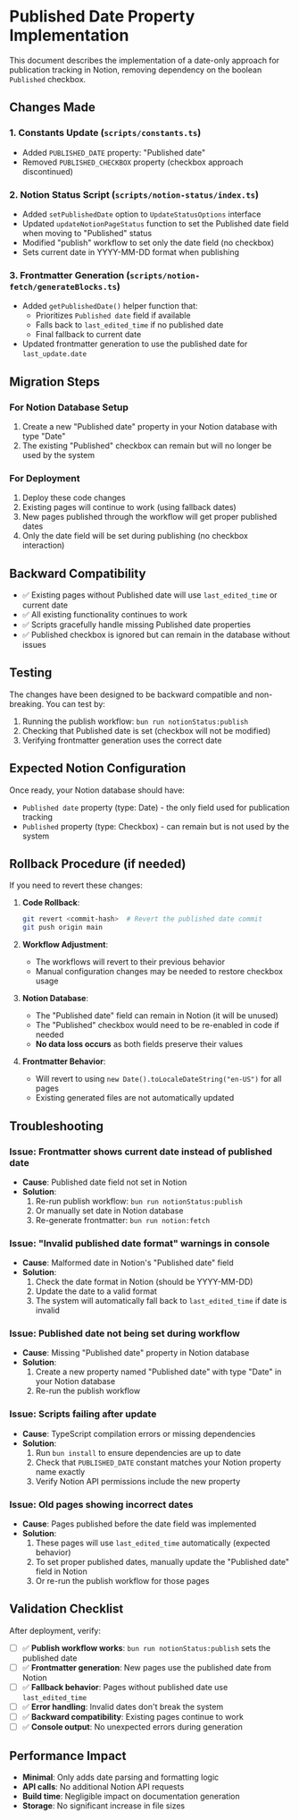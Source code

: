 # Published Date Property Implementation

This document describes the implementation of a date-only approach for publication tracking in Notion, removing dependency on the boolean `Published` checkbox.

## Changes Made

### 1. Constants Update (`scripts/constants.ts`)

- Added `PUBLISHED_DATE` property: "Published date"
- Removed `PUBLISHED_CHECKBOX` property (checkbox approach discontinued)

### 2. Notion Status Script (`scripts/notion-status/index.ts`)

- Added `setPublishedDate` option to `UpdateStatusOptions` interface
- Updated `updateNotionPageStatus` function to set the Published date field when moving to "Published" status
- Modified "publish" workflow to set only the date field (no checkbox)
- Sets current date in YYYY-MM-DD format when publishing

### 3. Frontmatter Generation (`scripts/notion-fetch/generateBlocks.ts`)

- Added `getPublishedDate()` helper function that:
  - Prioritizes `Published date` field if available
  - Falls back to `last_edited_time` if no published date
  - Final fallback to current date
- Updated frontmatter generation to use the published date for `last_update.date`

## Migration Steps

### For Notion Database Setup

1. Create a new "Published date" property in your Notion database with type "Date"
2. The existing "Published" checkbox can remain but will no longer be used by the system

### For Deployment

1. Deploy these code changes
2. Existing pages will continue to work (using fallback dates)
3. New pages published through the workflow will get proper published dates
4. Only the date field will be set during publishing (no checkbox interaction)

## Backward Compatibility

- ✅ Existing pages without Published date will use `last_edited_time` or current date
- ✅ All existing functionality continues to work
- ✅ Scripts gracefully handle missing Published date properties
- ✅ Published checkbox is ignored but can remain in the database without issues

## Testing

The changes have been designed to be backward compatible and non-breaking. You can test by:

1. Running the publish workflow: `bun run notionStatus:publish`
2. Checking that Published date is set (checkbox will not be modified)
3. Verifying frontmatter generation uses the correct date

## Expected Notion Configuration

Once ready, your Notion database should have:

- `Published date` property (type: Date) - the only field used for publication tracking
- `Published` property (type: Checkbox) - can remain but is not used by the system

## Rollback Procedure (if needed)

If you need to revert these changes:

1. **Code Rollback**:

   ```bash
   git revert <commit-hash>  # Revert the published date commit
   git push origin main
   ```

2. **Workflow Adjustment**:
   - The workflows will revert to their previous behavior
   - Manual configuration changes may be needed to restore checkbox usage

3. **Notion Database**:
   - The "Published date" field can remain in Notion (it will be unused)
   - The "Published" checkbox would need to be re-enabled in code if needed
   - **No data loss occurs** as both fields preserve their values

4. **Frontmatter Behavior**:
   - Will revert to using `new Date().toLocaleDateString("en-US")` for all pages
   - Existing generated files are not automatically updated

## Troubleshooting

### Issue: Frontmatter shows current date instead of published date

- **Cause**: Published date field not set in Notion
- **Solution**:
  1. Re-run publish workflow: `bun run notionStatus:publish`
  2. Or manually set date in Notion database
  3. Re-generate frontmatter: `bun run notion:fetch`

### Issue: "Invalid published date format" warnings in console

- **Cause**: Malformed date in Notion's "Published date" field
- **Solution**:
  1. Check the date format in Notion (should be YYYY-MM-DD)
  2. Update the date to a valid format
  3. The system will automatically fall back to `last_edited_time` if date is invalid

### Issue: Published date not being set during workflow

- **Cause**: Missing "Published date" property in Notion database
- **Solution**:
  1. Create a new property named "Published date" with type "Date" in your Notion database
  2. Re-run the publish workflow

### Issue: Scripts failing after update

- **Cause**: TypeScript compilation errors or missing dependencies
- **Solution**:
  1. Run `bun install` to ensure dependencies are up to date
  2. Check that `PUBLISHED_DATE` constant matches your Notion property name exactly
  3. Verify Notion API permissions include the new property

### Issue: Old pages showing incorrect dates

- **Cause**: Pages published before the date field was implemented
- **Solution**:
  1. These pages will use `last_edited_time` automatically (expected behavior)
  2. To set proper published dates, manually update the "Published date" field in Notion
  3. Or re-run the publish workflow for those pages

## Validation Checklist

After deployment, verify:

- [ ] ✅ **Publish workflow works**: `bun run notionStatus:publish` sets the published date
- [ ] ✅ **Frontmatter generation**: New pages use the published date from Notion
- [ ] ✅ **Fallback behavior**: Pages without published date use `last_edited_time`
- [ ] ✅ **Error handling**: Invalid dates don't break the system
- [ ] ✅ **Backward compatibility**: Existing pages continue to work
- [ ] ✅ **Console output**: No unexpected errors during generation

## Performance Impact

- **Minimal**: Only adds date parsing and formatting logic
- **API calls**: No additional Notion API requests
- **Build time**: Negligible impact on documentation generation
- **Storage**: No significant increase in file sizes
